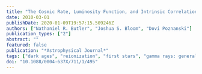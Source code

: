 ```yaml
---
title: "The Cosmic Rate, Luminosity Function, and Intrinsic Correlations of Long Gamma-Ray Bursts"
date: 2010-03-01
publishDate: 2020-01-09T19:57:15.509246Z
authors: ["Nathaniel R. Butler", "Joshua S. Bloom", "Dovi Poznanski"]
publication_types: ["2"]
abstract: ""
featured: false
publication: "*Astrophysical Journal*"
tags: ["dark ages", "reionization", "first stars", "gamma rays: general", "methods: statistical", "Astrophysics - High Energy Astrophysical Phenomena", "Astrophysics - Cosmology and Nongalactic Astrophysics"]
doi: "10.1088/0004-637X/711/1/495"
---
```


